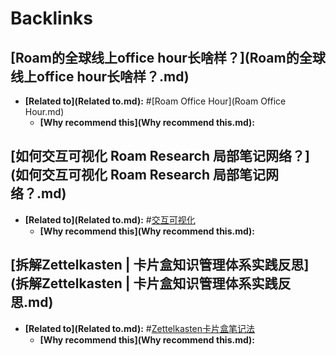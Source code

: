 
# Backlinks
## [Roam的全球线上office hour长啥样？](Roam的全球线上office hour长啥样？.md)
- **[Related to](Related to.md):** #[Roam Office Hour](Roam Office Hour.md)
    - **[Why recommend this](Why recommend this.md):**

## [如何交互可视化 Roam Research 局部笔记网络？](如何交互可视化 Roam Research 局部笔记网络？.md)
- **[Related to](Related to.md):** #[交互可视化](交互可视化.md)
    - **[Why recommend this](Why recommend this.md):**

## [拆解Zettelkasten | 卡片盒知识管理体系实践反思](拆解Zettelkasten | 卡片盒知识管理体系实践反思.md)
- **[Related to](Related to.md):** #[Zettelkasten卡片盒笔记法](Zettelkasten卡片盒笔记法.md)
    - **[Why recommend this](Why recommend this.md):**

